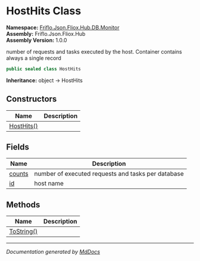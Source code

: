 ﻿<!--  
  <auto-generated>   
    The contents of this file were generated by a tool.  
    Changes to this file may be list if the file is regenerated  
  </auto-generated>   
-->

# HostHits Class

**Namespace:** [Friflo.Json.Fliox.Hub.DB.Monitor](../index.md)  
**Assembly:** Friflo.Json.Fliox.Hub  
**Assembly Version:** 1.0.0

number of requests and tasks executed by the host. Container contains always a single record

```csharp
public sealed class HostHits
```

**Inheritance:** object → HostHits

## Constructors

| Name                                | Description |
| ----------------------------------- | ----------- |
| [HostHits()](constructors/index.md) |             |

## Fields

| Name                       | Description                                        |
| -------------------------- | -------------------------------------------------- |
| [counts](fields/counts.md) | number of executed requests and tasks per database |
| [id](fields/id.md)         | host name                                          |

## Methods

| Name                              | Description |
| --------------------------------- | ----------- |
| [ToString()](methods/ToString.md) |             |

___

*Documentation generated by [MdDocs](https://github.com/ap0llo/mddocs)*
